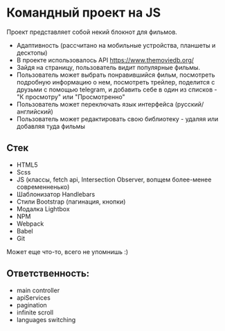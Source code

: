# Командный проект на JS

Проект представляет собой некий блокнот для фильмов. 
  - Адаптивность (рассчитано на мобильные устройства, планшеты и десктопы)
  - В проекте использовалось API https://www.themoviedb.org/ 
  - Зайдя на страницу, пользователь видит популярные фильмы.
  - Пользователь может выбрать понравившийся фильм, посмотреть подробную информацию о нем, посмотреть трейлер, 
  поделится с друзьми с помощью telegram, и добавить себе в один из списков - "К просмотру" или "Просмотренно"
  - Пользователь может переключать язык интерфейса (русский/английский)
  - Пользователь может редактировать свою библиотеку - удаляя или добавляя туда фильмы

## Стек
  - HTML5
  - Scss
  - JS (классы, fetch api, Intersection Observer,  вопщем более-менее современненько)
  - Шаблонизатор Handlebars
  - Стили Bootstrap (пагинация, кнопки)
  - Модалка Lightbox
  - NPM
  - Webpack
  - Babel
  - Git
  
  Может еще что-то, всего не упомнишь :)

## Ответственность: 
- main controller
- apiServices
- pagination
- infinite scroll
- languages switching
